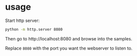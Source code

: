 # usage

Start http server:

```bash
python -m http.server 8080
```

Then go to http://localhost:8080 and browse into the samples.

Replace `8080` with the port you want the webserver to listen to.

